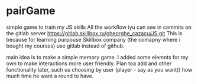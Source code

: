# pairGame
simple game to train my JS skills
All the workflow iyu can see in commits on the gitlab server https://gitlab.skillbox.ru/gheorghe_cazacu/JS.git
This is because for learning purpouse Skillbox company (the comapny where i bought my courses) use gitlab instead of github.

main idea is to make a simple memory game. 
I added some elemnts for my own to make interactions more user friendly.
Plan toa add and other functionality later, such us choosing by user (player - say as you want)) how much time he want a round to have.
